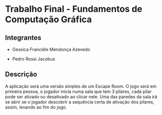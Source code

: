 # Trabalho Final -  Fundamentos de Computação Gráfica


## Integrantes
- Gessica Franciéle Mendonça Azevedo

- Pedro Rossi Jacobus

## Descrição
A aplicação será uma versão simples de um Escape Room.
O jogo será em primeira pessoa, o jogador inicia numa sala que tem 3 pilares, cada pilar pode ser ativado ou desativado ao clicar nele.
Uma das paredes da sala irá se abrir se o jogador descobrir a sequência certa de ativação dos pilares, assim, levando ao fim do jogo.

